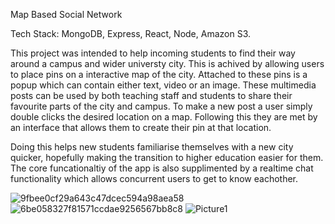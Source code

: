 Map Based Social Network



Tech Stack: MongoDB, Express, React, Node, Amazon S3.

This project was intended to help incoming students to find their way around a campus and wider universty city. This is achived by allowing users to place pins on a interactive map of the city. Attached to these pins is a popup which can contain either text, video or an image. These multimedia posts can be used by both teaching staff and students to share their favourite parts of the city and campus. To make a new post a user simply double clicks the desired location on a map. Following this they are met by an interface that allows them to create their pin at that location.

Doing this helps new students familiarise themselves with a new city quicker, hopefully making the transition to higher education easier for them. The core funcationaltiy of the app is also supplimented by a realtime chat functionality which allows concurrent users to get to know eachother.


![9fbee0cf29a643c47dcec594a98aea58](https://user-images.githubusercontent.com/15271435/196302127-f68e2b41-7467-446d-8c80-473a759e2831.jpg)
![6be058327f81571ccdae9256567bb8c8](https://user-images.githubusercontent.com/15271435/196302154-fa02bf82-2bb9-4ff2-acb9-844503cab1c8.jpg)
![Picture1](https://user-images.githubusercontent.com/15271435/192887113-ad77e3b0-6d6c-4b35-a389-704aeacde8f8.png)

